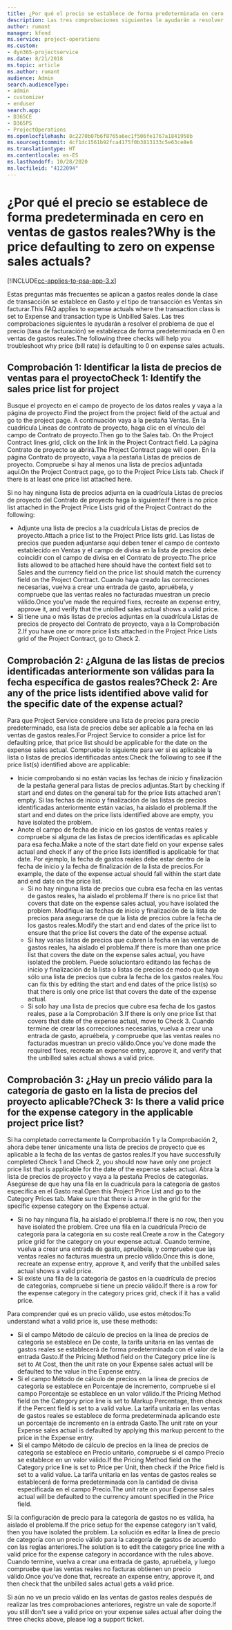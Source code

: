 ```yaml
---
title: ¿Por qué el precio se establece de forma predeterminada en cero en ventas de gastos reales?
description: Las tres comprobaciones siguientes le ayudarán a resolver el problema de que el precio se establezca de forma predeterminada en 0 en ventas de gastos reales.
author: rumant
manager: kfend
ms.service: project-operations
ms.custom:
- dyn365-projectservice
ms.date: 8/21/2018
ms.topic: article
ms.author: rumant
audience: Admin
search.audienceType:
- admin
- customizer
- enduser
search.app:
- D365CE
- D365PS
- ProjectOperations
ms.openlocfilehash: 8c2270b07b6f8765a6ec1f506fe1767a1841950b
ms.sourcegitcommit: 4cf1dc1561b92fca4175f0b3813133c5e63ce8e6
ms.translationtype: HT
ms.contentlocale: es-ES
ms.lasthandoff: 10/28/2020
ms.locfileid: "4122094"
---
```

# <a name="why-is-the-price-defaulting-to-zero-on-expense-sales-actuals"></a><span data-ttu-id="c2f8a-103">¿Por qué el precio se establece de forma predeterminada en cero en ventas de gastos reales?</span><span class="sxs-lookup"><span data-stu-id="c2f8a-103">Why is the price defaulting to zero on expense sales actuals?</span></span>

[!INCLUDE[cc-applies-to-psa-app-3.x](../includes/cc-applies-to-psa-app-3x.md)]

<span data-ttu-id="c2f8a-104">Estas preguntas más frecuentes se aplican a gastos reales donde la clase de transacción se establece en Gasto y el tipo de transacción es Ventas sin facturar.</span><span class="sxs-lookup"><span data-stu-id="c2f8a-104">This FAQ applies to expense actuals where the transaction class is set to Expense and transaction type is Unbilled Sales.</span></span> <span data-ttu-id="c2f8a-105">Las tres comprobaciones siguientes le ayudarán a resolver el problema de que el precio (tasa de facturación) se establezca de forma predeterminada en 0 en ventas de gastos reales.</span><span class="sxs-lookup"><span data-stu-id="c2f8a-105">The following three checks will help you troubleshoot why price (bill rate) is defaulting to 0 on expense sales actuals.</span></span>

## <a name="check-1-identify-the-sales-price-list-for-project"></a><span data-ttu-id="c2f8a-106">Comprobación 1: Identificar la lista de precios de ventas para el proyecto</span><span class="sxs-lookup"><span data-stu-id="c2f8a-106">Check 1: Identify the sales price list for project</span></span>

<span data-ttu-id="c2f8a-107">Busque el proyecto en el campo de proyecto de los datos reales y vaya a la página de proyecto.</span><span class="sxs-lookup"><span data-stu-id="c2f8a-107">Find the project from the project field of the actual and go to the project page.</span></span> <span data-ttu-id="c2f8a-108">A continuación vaya a la pestaña Ventas. En la cuadrícula Líneas de contrato de proyecto, haga clic en el vínculo del campo de Contrato de proyecto.</span><span class="sxs-lookup"><span data-stu-id="c2f8a-108">Then go to the Sales tab. On the Project Contract lines grid, click on the link in the Project Contract field.</span></span> <span data-ttu-id="c2f8a-109">La página Contrato de proyecto se abrirá.</span><span class="sxs-lookup"><span data-stu-id="c2f8a-109">The Project Contract page will open.</span></span> <span data-ttu-id="c2f8a-110">En la página Contrato de proyecto, vaya a la pestaña Listas de precios de proyecto. Compruebe si hay al menos una lista de precios adjuntada aquí.</span><span class="sxs-lookup"><span data-stu-id="c2f8a-110">On the Project Contract page, go to the Project Price Lists tab. Check if there is at least one price list attached here.</span></span>

<span data-ttu-id="c2f8a-111">Si no hay ninguna lista de precios adjunta en la cuadrícula Listas de precios de proyecto del Contrato de proyecto haga lo siguiente:</span><span class="sxs-lookup"><span data-stu-id="c2f8a-111">If there is no price list attached in the Project Price Lists grid of the Project Contract do the following:</span></span>

- <span data-ttu-id="c2f8a-112">Adjunte una lista de precios a la cuadrícula Listas de precios de proyecto.</span><span class="sxs-lookup"><span data-stu-id="c2f8a-112">Attach a price list to the Project Price lists grid.</span></span> <span data-ttu-id="c2f8a-113">Las listas de precios que pueden adjuntarse aquí deben tener el campo de contexto establecido en Ventas y el campo de divisa en la lista de precios debe coincidir con el campo de divisa en el Contrato de proyecto.</span><span class="sxs-lookup"><span data-stu-id="c2f8a-113">The price lists allowed to be attached here should have the context field set to Sales and the currency field on the price list should match the currency field on the Project Contract.</span></span> <span data-ttu-id="c2f8a-114">Cuando haya creado las correcciones necesarias, vuelva a crear una entrada de gasto, apruébela, y compruebe que las ventas reales no facturadas muestran un precio válido.</span><span class="sxs-lookup"><span data-stu-id="c2f8a-114">Once you’ve made the required fixes, recreate an expense entry, approve it, and verify that the unbilled sales actual shows a valid price.</span></span>
- <span data-ttu-id="c2f8a-115">Si tiene una o más listas de precios adjuntas en la cuadrícula Listas de precios de proyecto del Contrato de proyecto, vaya a la Comprobación 2.</span><span class="sxs-lookup"><span data-stu-id="c2f8a-115">If you have one or more price lists attached in the Project Price Lists grid of the Project Contract, go to Check 2.</span></span>

## <a name="check-2-are-any-of-the-price-lists-identified-above-valid-for-the-specific-date-of-the-expense-actual"></a><span data-ttu-id="c2f8a-116">Comprobación 2: ¿Alguna de las listas de precios identificadas anteriormente son válidas para la fecha específica de gastos reales?</span><span class="sxs-lookup"><span data-stu-id="c2f8a-116">Check 2: Are any of the price lists identified above valid for the specific date of the expense actual?</span></span>

<span data-ttu-id="c2f8a-117">Para que Project Service considere una lista de precios para precio predeterminado, esa lista de precios debe ser aplicable a la fecha en las ventas de gastos reales.</span><span class="sxs-lookup"><span data-stu-id="c2f8a-117">For Project Service to consider a price list for defaulting price, that price list should be applicable for the date on the expense sales actual.</span></span> <span data-ttu-id="c2f8a-118">Compruebe lo siguiente para ver si es aplicable la lista o listas de precios identificadas antes:</span><span class="sxs-lookup"><span data-stu-id="c2f8a-118">Check the following to see if the price list(s) identified above are applicable:</span></span>

- <span data-ttu-id="c2f8a-119">Inicie comprobando si no están vacías las fechas de inicio y finalización de la pestaña general para listas de precios adjuntas.</span><span class="sxs-lookup"><span data-stu-id="c2f8a-119">Start by checking if start and end dates on the general tab for the price lists attached aren’t empty.</span></span> <span data-ttu-id="c2f8a-120">Si las fechas de inicio y finalización de las listas de precios identificadas anteriormente están vacías, ha aislado el problema.</span><span class="sxs-lookup"><span data-stu-id="c2f8a-120">If the start and end dates on the price lists identified above are empty, you have isolated the problem.</span></span> 
- <span data-ttu-id="c2f8a-121">Anote el campo de fecha de inicio en los gastos de ventas reales y compruebe si alguna de las listas de precios identificadas es aplicable para esa fecha.</span><span class="sxs-lookup"><span data-stu-id="c2f8a-121">Make a note of the start date field on your expense sales actual and check if any of the price lists identified is applicable for that date.</span></span> <span data-ttu-id="c2f8a-122">Por ejemplo, la fecha de gastos reales debe estar dentro de la fecha de inicio y la fecha de finalización de la lista de precios.</span><span class="sxs-lookup"><span data-stu-id="c2f8a-122">For example, the date of the expense actual should fall within the start date and end date on the price list.</span></span> 
    - <span data-ttu-id="c2f8a-123">Si no hay ninguna lista de precios que cubra esa fecha en las ventas de gastos reales, ha aislado el problema.</span><span class="sxs-lookup"><span data-stu-id="c2f8a-123">If there is no price list that covers that date on the expense sales actual, you have isolated the problem.</span></span> <span data-ttu-id="c2f8a-124">Modifique las fechas de inicio y finalización de la lista de precios para asegurarse de que la lista de precios cubre la fecha de los gastos reales.</span><span class="sxs-lookup"><span data-stu-id="c2f8a-124">Modify the start and end dates of the price list to ensure that the price list covers the date of the expense actual.</span></span> 
    - <span data-ttu-id="c2f8a-125">Si hay varias listas de precios que cubren la fecha en las ventas de gastos reales, ha aislado el problema.</span><span class="sxs-lookup"><span data-stu-id="c2f8a-125">If there is more than one price list that covers the date on the expense sales actual, you have isolated the problem.</span></span> <span data-ttu-id="c2f8a-126">Puede soluciontaro editando las fechas de inicio y finalización de la lista o listas de precios de modo que haya sólo una lista de precios que cubra la fecha de los gastos reales.</span><span class="sxs-lookup"><span data-stu-id="c2f8a-126">You can fix this by editing the start and end dates of the price list(s) so that there is only one price list that covers the date of the expense actual.</span></span> 
    - <span data-ttu-id="c2f8a-127">Si solo hay una lista de precios que cubre esa fecha de los gastos reales, pase a la Comprobación 3.</span><span class="sxs-lookup"><span data-stu-id="c2f8a-127">If there is only one price list that covers that date of the expense actual, move to Check 3.</span></span>
<span data-ttu-id="c2f8a-128">Cuando termine de crear las correcciones necesarias, vuelva a crear una entrada de gasto, apruébela, y compruebe que las ventas reales no facturadas muestran un precio válido.</span><span class="sxs-lookup"><span data-stu-id="c2f8a-128">Once you’ve done made the required fixes, recreate an expense entry, approve it, and verify that the unbilled sales actual shows a valid price.</span></span>

## <a name="check-3-is-there-a-valid-price-for-the-expense-category-in-the-applicable-project-price-list"></a><span data-ttu-id="c2f8a-129">Comprobación 3: ¿Hay un precio válido para la categoría de gasto en la lista de precios del proyecto aplicable?</span><span class="sxs-lookup"><span data-stu-id="c2f8a-129">Check 3: Is there a valid price for the expense category in the applicable project price list?</span></span> 

<span data-ttu-id="c2f8a-130">Si ha completado correctamente la Comprobación 1 y la Comprobación 2, ahora debe tener únicamente una lista de precios de proyecto que es aplicable a la fecha de las ventas de gastos reales.</span><span class="sxs-lookup"><span data-stu-id="c2f8a-130">If you have successfully completed Check 1 and Check 2, you should now have only one project price list that is applicable for the date of the expense sales actual.</span></span> <span data-ttu-id="c2f8a-131">Abra la lista de precios de proyecto y vaya a la pestaña Precios de categorías. Asegúrese de que hay una fila en la cuadrícula para la categoría de gastos específica en el Gasto real.</span><span class="sxs-lookup"><span data-stu-id="c2f8a-131">Open this Project Price List and go to the Category Prices tab. Make sure that there is a row in the grid for the specific expense category on the Expense actual.</span></span>
 
- <span data-ttu-id="c2f8a-132">Si no hay ninguna fila, ha aislado el problema.</span><span class="sxs-lookup"><span data-stu-id="c2f8a-132">If there is no row, then you have isolated the problem.</span></span> <span data-ttu-id="c2f8a-133">Cree una fila en la cuadrícula Precio de categoría para la categoría en su coste real.</span><span class="sxs-lookup"><span data-stu-id="c2f8a-133">Create a row in the Category price grid for the category on your expense actual.</span></span> <span data-ttu-id="c2f8a-134">Cuando termine, vuelva a crear una entrada de gasto, apruébela, y compruebe que las ventas reales no facturas muestra un precio válido.</span><span class="sxs-lookup"><span data-stu-id="c2f8a-134">Once this is done, recreate an expense entry, approve it, and verify that the unbilled sales actual shows a valid price.</span></span> 
- <span data-ttu-id="c2f8a-135">Si existe una fila de la categoría de gastos en la cuadrícula de precios de categorías, compruebe si tiene un precio válido.</span><span class="sxs-lookup"><span data-stu-id="c2f8a-135">If there is a row for the expense category in the category prices grid, check if it has a valid price.</span></span>

<span data-ttu-id="c2f8a-136">Para comprender qué es un precio válido, use estos métodos:</span><span class="sxs-lookup"><span data-stu-id="c2f8a-136">To understand what a valid price is, use these methods:</span></span>

- <span data-ttu-id="c2f8a-137">Si el campo Método de cálculo de precios en la línea de precios de categoría se establece en De coste, la tarifa unitaria en las ventas de gastos reales se establecerá de forma predeterminada con el valor de la entrada Gasto.</span><span class="sxs-lookup"><span data-stu-id="c2f8a-137">If the Pricing Method field on the Category price line is set to At Cost, then the unit rate on your Expense sales actual will be defaulted to the value in the Expense entry.</span></span>
- <span data-ttu-id="c2f8a-138">Si el campo Método de cálculo de precios en la línea de precios de categoría se establece en Porcentaje de incremento, compruebe si el campo Porcentaje se establece en un valor válido.</span><span class="sxs-lookup"><span data-stu-id="c2f8a-138">If the Pricing Method field on the Category price line is set to Markup Percentage, then check if the Percent field is set to a valid value.</span></span> <span data-ttu-id="c2f8a-139">La tarifa unitaria en las ventas de gastos reales se establece de forma predeterminada aplicando este un porcentaje de incremento en la entrada Gasto.</span><span class="sxs-lookup"><span data-stu-id="c2f8a-139">The unit rate on your Expense sales actual is defaulted by applying this markup percent to the price in the Expense entry.</span></span>
- <span data-ttu-id="c2f8a-140">Si el campo Método de cálculo de precios en la línea de precios de categoría se establece en Precio unitario, compruebe si el campo Precio se establece en un valor válido.</span><span class="sxs-lookup"><span data-stu-id="c2f8a-140">If the Pricing Method field on the Category price line is set to Price per Unit, then check if the Price field is set to a valid value.</span></span> <span data-ttu-id="c2f8a-141">La tarifa unitaria en las ventas de gastos reales se establecerá de forma predeterminada con la cantidad de divisa especificada en el campo Precio.</span><span class="sxs-lookup"><span data-stu-id="c2f8a-141">The unit rate on your Expense sales actual will be defaulted to the currency amount specified in the Price field.</span></span>

<span data-ttu-id="c2f8a-142">Si la configuración de precio para la categoría de gastos no es válida, ha aislado el problema.</span><span class="sxs-lookup"><span data-stu-id="c2f8a-142">If the price setup for the expense category isn't valid, then you have isolated the problem.</span></span> <span data-ttu-id="c2f8a-143">La solución es editar la línea de precio de categoría con un precio válido para la categoría de gastos de acuerdo con las reglas anteriores.</span><span class="sxs-lookup"><span data-stu-id="c2f8a-143">The solution is to edit the category price line with a valid price for the expense category in accordance with the rules above.</span></span> <span data-ttu-id="c2f8a-144">Cuando termine, vuelva a crear una entrada de gasto, apruébela, y luego compruebe que las ventas reales no facturas obtienen un precio válido.</span><span class="sxs-lookup"><span data-stu-id="c2f8a-144">Once you’ve done that, recreate an expense entry, approve it, and then check that the unbilled sales actual gets a valid price.</span></span>

<span data-ttu-id="c2f8a-145">Si aún no ve un precio válido en las ventas de gastos reales después de realizar las tres comprobaciones anteriores, registre un vale de soporte.</span><span class="sxs-lookup"><span data-stu-id="c2f8a-145">If you still don't see a valid price on your expense sales actual after doing the three checks above, please log a support ticket.</span></span>


